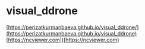 # visual_ddrone

[https://perizatkurmanbaeva.github.io/visual_ddrone/](https://perizatkurmanbaeva.github.io/visual_ddrone)
[https://ncviewer.com]([https://ncviewer.com)
